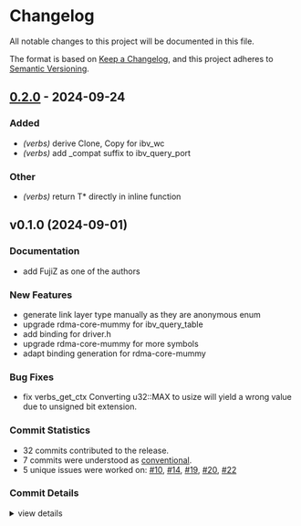 # Changelog

All notable changes to this project will be documented in this file.

The format is based on [Keep a Changelog](https://keepachangelog.com/en/1.0.0/),
and this project adheres to [Semantic Versioning](https://semver.org/spec/v2.0.0.html).

## [0.2.0](https://github.com/RDMA-Rust/rdma-mummy-sys/compare/v0.1.0...v0.2.0) - 2024-09-24

### Added

- *(verbs)* derive Clone, Copy for ibv_wc
- *(verbs)* add _compat suffix to ibv_query_port

### Other

- *(verbs)* return T* directly in inline function

## v0.1.0 (2024-09-01)

### Documentation

 - <csr-id-42c6c8c08b22cb2c420720e683834fbcc78a83e9/> add FujiZ as one of the authors

### New Features

 - <csr-id-b4f582b6db08a908b883c4b023d1f0c283bde521/> generate link layer type manually as they are anonymous enum
 - <csr-id-beda7f4e9e9201be11d65c8454cf94c97692a024/> upgrade rdma-core-mummy for ibv_query_table
 - <csr-id-bf646caa7a24a009d2e2ea072af6b8ce48abdc98/> add binding for driver.h
 - <csr-id-7788fe84ddb4c7e4eb31747e881664a9bcc16305/> upgrade rdma-core-mummy for more symbols
 - <csr-id-ee85a55844321c743998383164e40636b21d26f6/> adapt binding generation for rdma-core-mummy

### Bug Fixes

 - <csr-id-6f03b3585933f1cf9e3be14fa3c13ded90bee8ec/> fix verbs_get_ctx
   Converting u32::MAX to usize will yield a wrong value due to unsigned
   bit extension.

### Commit Statistics

<csr-read-only-do-not-edit/>

 - 32 commits contributed to the release.
 - 7 commits were understood as [conventional](https://www.conventionalcommits.org).
 - 5 unique issues were worked on: [#10](https://github.com/RDMA-Rust/rdma-mummy-sys/issues/10), [#14](https://github.com/RDMA-Rust/rdma-mummy-sys/issues/14), [#19](https://github.com/RDMA-Rust/rdma-mummy-sys/issues/19), [#20](https://github.com/RDMA-Rust/rdma-mummy-sys/issues/20), [#22](https://github.com/RDMA-Rust/rdma-mummy-sys/issues/22)

### Commit Details

<csr-read-only-do-not-edit/>

<details><summary>view details</summary>

 * **[#10](https://github.com/RDMA-Rust/rdma-mummy-sys/issues/10)**
    - Fix build failure ([`fa0b1c9`](https://github.com/RDMA-Rust/rdma-mummy-sys/commit/fa0b1c96b0afcdbc9468f44c8abae084519df3ac))
 * **[#14](https://github.com/RDMA-Rust/rdma-mummy-sys/issues/14)**
    - Refine Cargo toml and readme ([`64890a2`](https://github.com/RDMA-Rust/rdma-mummy-sys/commit/64890a248e43d32d76b2a83f7fe485f16cff2f7b))
 * **[#19](https://github.com/RDMA-Rust/rdma-mummy-sys/issues/19)**
    - Add ibv_opcode_* constants definition ([`49a36dc`](https://github.com/RDMA-Rust/rdma-mummy-sys/commit/49a36dc42382b6526dcbabfd4850f2c3311b8f7c))
 * **[#20](https://github.com/RDMA-Rust/rdma-mummy-sys/issues/20)**
    - Fix bindings type options ([`41f04dc`](https://github.com/RDMA-Rust/rdma-mummy-sys/commit/41f04dc2f871332656cf272448bdf6df069f100e))
 * **[#22](https://github.com/RDMA-Rust/rdma-mummy-sys/issues/22)**
    - Change `ibv_evnet_type` from u32 to rust enum. ([`8bdaed8`](https://github.com/RDMA-Rust/rdma-mummy-sys/commit/8bdaed8f4353114ca962f12a7376ba03fdf45d2f))
 * **Uncategorized**
    - Release rdma-mummy-sys v0.1.0 ([`c8ade64`](https://github.com/RDMA-Rust/rdma-mummy-sys/commit/c8ade64d34edc1e3165b2d9ec9acd0b2915ba17c))
    - Add FujiZ as one of the authors ([`42c6c8c`](https://github.com/RDMA-Rust/rdma-mummy-sys/commit/42c6c8c08b22cb2c420720e683834fbcc78a83e9))
    - Generate link layer type manually as they are anonymous enum ([`b4f582b`](https://github.com/RDMA-Rust/rdma-mummy-sys/commit/b4f582b6db08a908b883c4b023d1f0c283bde521))
    - Upgrade rdma-core-mummy for ibv_query_table ([`beda7f4`](https://github.com/RDMA-Rust/rdma-mummy-sys/commit/beda7f4e9e9201be11d65c8454cf94c97692a024))
    - Add binding for driver.h ([`bf646ca`](https://github.com/RDMA-Rust/rdma-mummy-sys/commit/bf646caa7a24a009d2e2ea072af6b8ce48abdc98))
    - Upgrade rdma-core-mummy for more symbols ([`7788fe8`](https://github.com/RDMA-Rust/rdma-mummy-sys/commit/7788fe84ddb4c7e4eb31747e881664a9bcc16305))
    - Fix verbs_get_ctx ([`6f03b35`](https://github.com/RDMA-Rust/rdma-mummy-sys/commit/6f03b3585933f1cf9e3be14fa3c13ded90bee8ec))
    - Adapt binding generation for rdma-core-mummy ([`ee85a55`](https://github.com/RDMA-Rust/rdma-mummy-sys/commit/ee85a55844321c743998383164e40636b21d26f6))
    - Update version ([`ad39d0c`](https://github.com/RDMA-Rust/rdma-mummy-sys/commit/ad39d0cba38a5ffe57c3596cfca7a4476c41b61c))
    - Use submodule to setup rdma env ([`aec591d`](https://github.com/RDMA-Rust/rdma-mummy-sys/commit/aec591d4ab56be5a3cfe5f5ef43061dcb30e7481))
    - Update version to 0.2.0 ([`7509049`](https://github.com/RDMA-Rust/rdma-mummy-sys/commit/75090499b5b060f475caaa93ac8d1f7aa003a175))
    - Test examples in ci ([`9288a38`](https://github.com/RDMA-Rust/rdma-mummy-sys/commit/9288a38e9442553d4b57bc2a93583d51e0fd395d))
    - Add cm examples ([`a2b6709`](https://github.com/RDMA-Rust/rdma-mummy-sys/commit/a2b67092cb35cd2ff4d0372de395876341479650))
    - Remove parse callback ([`713d867`](https://github.com/RDMA-Rust/rdma-mummy-sys/commit/713d867074982c82660ad501bc19a91d52570085))
    - Allow custom rdma-core installation ([`f4cb538`](https://github.com/RDMA-Rust/rdma-mummy-sys/commit/f4cb538e391cf0d7c7e883ed54233cef24248990))
    - Bump ci rust toolchain to 1.61.0 ([`33002af`](https://github.com/RDMA-Rust/rdma-mummy-sys/commit/33002af7873422beb659ecb0ad1377215512706e))
    - Fix clippy lints ([`b019783`](https://github.com/RDMA-Rust/rdma-mummy-sys/commit/b01978383bc97f91b55870d1d87a80fb6b34e281))
    - Change module structure ([`a5be970`](https://github.com/RDMA-Rust/rdma-mummy-sys/commit/a5be9702aa28d0c7857318bfa6754f9d35f69459))
    - Change path of bindings.rs ([`1868046`](https://github.com/RDMA-Rust/rdma-mummy-sys/commit/18680467ad57d69cadc7c783aa6b559a8826bf49))
    - Cargo build failure ([`5c1a331`](https://github.com/RDMA-Rust/rdma-mummy-sys/commit/5c1a33184302f25c27d7b33a6c85afc038db58de))
    - Add macros from rdma_cma.h ([`2bb2c5b`](https://github.com/RDMA-Rust/rdma-mummy-sys/commit/2bb2c5bd7e58f5f8bc5584cfacc16c6587664e7c))
    - Remove default ([`fd0d4ab`](https://github.com/RDMA-Rust/rdma-mummy-sys/commit/fd0d4ab9fe630ad2c8af377529ab749410fe78b0))
    - Use *mut instead of &mut ([`79f79bb`](https://github.com/RDMA-Rust/rdma-mummy-sys/commit/79f79bb36383ef8465799f13ca6d4b132a669801))
    - Binding refactor ([`da6159c`](https://github.com/RDMA-Rust/rdma-mummy-sys/commit/da6159c5a5a2c018182374d2f12e7663f4d3bfd2))
    - Libibverbs-dev and librdmacm-dev bindgen ([`b738668`](https://github.com/RDMA-Rust/rdma-mummy-sys/commit/b7386686cdb275d01c9f2e8a453ff82b30712a38))
    - First commit ([`65f6637`](https://github.com/RDMA-Rust/rdma-mummy-sys/commit/65f6637a6d2c37fc1d7f196b1ed6c3d6d6350687))
    - Initial commit ([`1bb7cf2`](https://github.com/RDMA-Rust/rdma-mummy-sys/commit/1bb7cf2d1cc6644c56bc5d89fc7c0a5843fae9b3))
</details>

